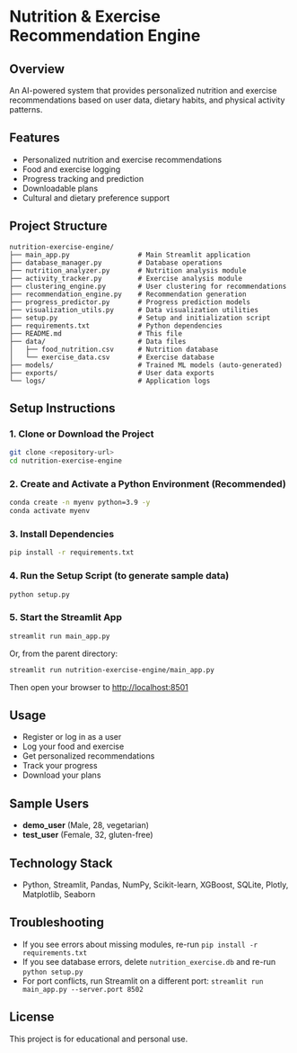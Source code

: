 # Nutrition & Exercise Recommendation Engine

## Overview
An AI-powered system that provides personalized nutrition and exercise recommendations based on user data, dietary habits, and physical activity patterns.

## Features
- Personalized nutrition and exercise recommendations
- Food and exercise logging
- Progress tracking and prediction
- Downloadable plans
- Cultural and dietary preference support

## Project Structure
```
nutrition-exercise-engine/
├── main_app.py                 # Main Streamlit application
├── database_manager.py         # Database operations
├── nutrition_analyzer.py       # Nutrition analysis module
├── activity_tracker.py         # Exercise analysis module
├── clustering_engine.py        # User clustering for recommendations
├── recommendation_engine.py    # Recommendation generation
├── progress_predictor.py       # Progress prediction models
├── visualization_utils.py      # Data visualization utilities
├── setup.py                    # Setup and initialization script
├── requirements.txt            # Python dependencies
├── README.md                   # This file
├── data/                       # Data files
│   ├── food_nutrition.csv      # Nutrition database
│   └── exercise_data.csv       # Exercise database
├── models/                     # Trained ML models (auto-generated)
├── exports/                    # User data exports
└── logs/                       # Application logs
```

## Setup Instructions

### 1. Clone or Download the Project
```bash
git clone <repository-url>
cd nutrition-exercise-engine
```

### 2. Create and Activate a Python Environment (Recommended)
```bash
conda create -n myenv python=3.9 -y
conda activate myenv
```

### 3. Install Dependencies
```bash
pip install -r requirements.txt
```

### 4. Run the Setup Script (to generate sample data)
```bash
python setup.py
```

### 5. Start the Streamlit App
```bash
streamlit run main_app.py
```

Or, from the parent directory:
```bash
streamlit run nutrition-exercise-engine/main_app.py
```

Then open your browser to [http://localhost:8501](http://localhost:8501)

## Usage
- Register or log in as a user
- Log your food and exercise
- Get personalized recommendations
- Track your progress
- Download your plans

## Sample Users
- **demo_user** (Male, 28, vegetarian)
- **test_user** (Female, 32, gluten-free)

## Technology Stack
- Python, Streamlit, Pandas, NumPy, Scikit-learn, XGBoost, SQLite, Plotly, Matplotlib, Seaborn

## Troubleshooting
- If you see errors about missing modules, re-run `pip install -r requirements.txt`
- If you see database errors, delete `nutrition_exercise.db` and re-run `python setup.py`
- For port conflicts, run Streamlit on a different port: `streamlit run main_app.py --server.port 8502`

## License
This project is for educational and personal use. 